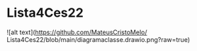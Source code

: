 # Lista4Ces22

![alt text](https://github.com/MateusCristoMelo/
Lista4Ces22/blob/main/diagramaclasse.drawio.png?raw=true)
